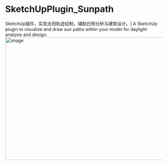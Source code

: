 # SketchUpPlugin_Sunpath
SketchUp插件，实现太阳轨迹绘制，辅助日照分析与建筑设计。| A SketchUp plugin to visualize and draw sun paths within your model for daylight analysis and design.
<img width="534" height="394" alt="image" src="https://github.com/user-attachments/assets/89916c10-9c40-4d14-b3e5-c047a58a1e12" />
